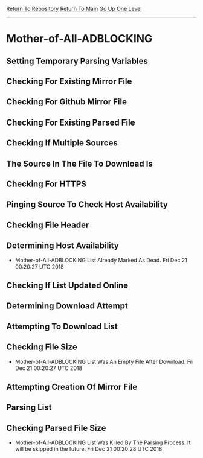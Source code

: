[Return To Repository](https://github.com/deathbybandaid/piholeparser/)
[Return To Main](https://github.com/deathbybandaid/piholeparser/blob/master/RecentRunLogs/Mainlog.md)
[Go Up One Level](https://github.com/deathbybandaid/piholeparser/blob/master/RecentRunLogs/TopLevelScripts/30-Processing-External-Blacklists.md)
____________________________________
# Mother-of-All-ADBLOCKING
## Setting Temporary Parsing Variables
## Checking For Existing Mirror File
## Checking For Github Mirror File
## Checking For Existing Parsed File
## Checking If Multiple Sources
## The Source In The File To Download Is
## Checking For HTTPS
## Pinging Source To Check Host Availability
## Checking File Header
## Determining Host Availability
* Mother-of-All-ADBLOCKING List Already Marked As Dead. Fri Dec 21 00:20:27 UTC 2018
## Checking If List Updated Online
## Determining Download Attempt
## Attempting To Download List
## Checking File Size
* Mother-of-All-ADBLOCKING List Was An Empty File After Download. Fri Dec 21 00:20:27 UTC 2018
## Attempting Creation Of Mirror File
## Parsing List
## Checking Parsed File Size
* Mother-of-All-ADBLOCKING List Was Killed By The Parsing Process. It will be skipped in the future. Fri Dec 21 00:20:28 UTC 2018
